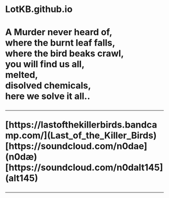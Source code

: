 # LotKB.github.io
<h1>
  A Murder never heard of,<br> 
  where the burnt leaf falls,<br> 
  where the bird beaks crawl,<br>
  you will find us all,<br>
  melted,<br>
  disolved chemicals,<br>
  here we solve it all..<br>
  <hr>
[https://lastofthekillerbirds.bandcamp.com/](Last_of_the_Killer_Birds)<br>
[https://soundcloud.com/n0dae](n0dæ)<br>
[https://soundcloud.com/n0dalt145](alt145)<br>
  <hr>
